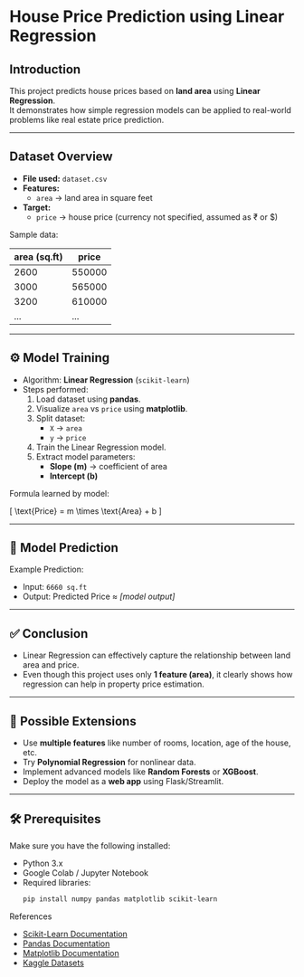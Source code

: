 # House Price Prediction using Linear Regression  

## Introduction  
This project predicts house prices based on **land area** using **Linear Regression**.  
It demonstrates how simple regression models can be applied to real-world problems like real estate price prediction.  

---

## Dataset Overview  
- **File used:** `dataset.csv`  
- **Features:**  
  - `area` → land area in square feet  
- **Target:**  
  - `price` → house price (currency not specified, assumed as ₹ or $)  

Sample data:  

| area (sq.ft) | price   |  
|--------------|---------|  
| 2600         | 550000  |  
| 3000         | 565000  |  
| 3200         | 610000  |  
| ...          | ...     |  

---

## ⚙️ Model Training  
- Algorithm: **Linear Regression** (`scikit-learn`)  
- Steps performed:  
  1. Load dataset using **pandas**.  
  2. Visualize `area` vs `price` using **matplotlib**.  
  3. Split dataset:  
     - `X` → `area`  
     - `y` → `price`  
  4. Train the Linear Regression model.  
  5. Extract model parameters:  
     - **Slope (m)** → coefficient of area  
     - **Intercept (b)**  

Formula learned by model:  

\[
\text{Price} = m \times \text{Area} + b
\]  

---

## 🔮 Model Prediction  
Example Prediction:  
- Input: `6660 sq.ft`  
- Output: Predicted Price ≈ *[model output]*  

---

## ✅ Conclusion  
- Linear Regression can effectively capture the relationship between land area and price.  
- Even though this project uses only **1 feature (area)**, it clearly shows how regression can help in property price estimation.  

---

## 🚀 Possible Extensions  
- Use **multiple features** like number of rooms, location, age of the house, etc.  
- Try **Polynomial Regression** for nonlinear data.  
- Implement advanced models like **Random Forests** or **XGBoost**.  
- Deploy the model as a **web app** using Flask/Streamlit.  

---

## 🛠️ Prerequisites  
Make sure you have the following installed:  

- Python 3.x  
- Google Colab / Jupyter Notebook  
- Required libraries:  
  ```bash
  pip install numpy pandas matplotlib scikit-learn
  

 References  
- [Scikit-Learn Documentation](https://scikit-learn.org/stable/)  
- [Pandas Documentation](https://pandas.pydata.org/)  
- [Matplotlib Documentation](https://matplotlib.org/)  
- [Kaggle Datasets](https://www.kaggle.com/datasets)  <!-- add if dataset is from Kaggle -->
